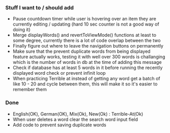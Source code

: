 <h3>Stuff I want to / should add</h3>
<ul>
  <li>Pause countdown timer while user is hovering over an item they are currently editing / updating (hard 10 sec counter is not a good way of doing it)</li>
  <li>Merge displayWords() and revertToViewMode() functions at least to some degree, currently there is a lot of code overlap between the two</li>
  <li>Finally figure out where to leave the navigation buttons on permanently</li>
  <li>Make sure that the prevent duplicate words from being displayed feature actually works, testing it with well over 300 words is challanging which is the number of words in db at the time of adding this message</li>
  <li>Check if database has at least 5 words in it before running the recently displayed word check or prevent infinit loop</li>
  <li>When practicing Terrible at instead of getting any word get a batch of like 10 - 20 and cycle between them, this will make it so it's easier to remember them</li>
</ul>

<h3>Done</h3>
<ul>
    <li>English(OK), German(OK), Mix(Ok), New(Ok) : Terrible-At(Ok)</li>
    <li>When user deletes a word clear the search word input field</li>
    <li>Add code to prevent saving duplicate words</li>
</ul>
